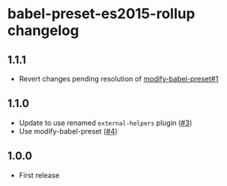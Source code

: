 # babel-preset-es2015-rollup changelog

## 1.1.1

* Revert changes pending resolution of [modify-babel-preset#1](https://github.com/developit/modify-babel-preset/issues/1)

## 1.1.0

* Update to use renamed `external-helpers` plugin ([#3](https://github.com/rollup/babel-preset-es2015-rollup/pull/3))
* Use modify-babel-preset ([#4](https://github.com/rollup/babel-preset-es2015-rollup/pull/4))

## 1.0.0

* First release
